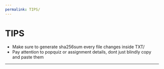 ```yaml
---
permalink: TIPS/
---
```


# TIPS

* Make sure to generate sha256sum every file changes inside TXT/
* Pay attention to popquiz or assignment details, dont just blindly copy and paste them
<hr>
